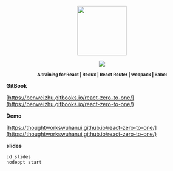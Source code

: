 <p align="center">
    <img src="https://user-images.githubusercontent.com/5471228/27981657-f058841a-63c1-11e7-9032-b82f0b08ca66.png"
         height="130">
</p>

<p align="center">
    <img src="https://img.shields.io/travis/ThoughtWorksWuhanUI/react-zero-to-one/master.svg?style=flat-square"
         >
</p>

<p align="center">
<sup>
<strong>A training for React | Redux | React Router | webpack | Babel</strong>
</sup>
</p>

**GitBook**

[https://benweizhu.gitbooks.io/react-zero-to-one/](https://benweizhu.gitbooks.io/react-zero-to-one/)


**Demo**

[https://thoughtworkswuhanui.github.io/react-zero-to-one/](https://thoughtworkswuhanui.github.io/react-zero-to-one/)


**slides**

```
cd slides
nodeppt start
```
